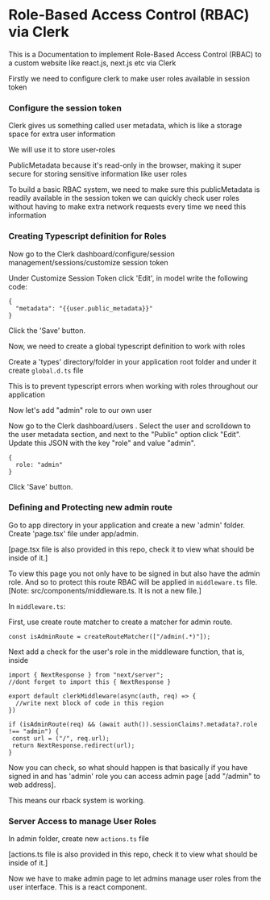# Role-Based Access Control (RBAC) via Clerk
This is a Documentation to implement Role-Based Access Control (RBAC) to a custom website like react.js, next.js etc via Clerk

Firstly we need to configure clerk to make user roles available in session token

### Configure the session token
Clerk gives us something called user metadata, which is like a storage space for extra user information

We will use it to store user-roles

PublicMetadata because it's read-only in the browser, making it super secure for storing sensitive information like user roles

To build a basic RBAC system, we need to make sure this publicMetadata is readily available in the session token we can quickly check user roles without having to make extra network requests every time we need this information

### Creating Typescript definition for Roles
Now go to the Clerk dashboard/configure/session management/sessions/customize session token

Under Customize Session Token click 'Edit', in model write the following code:
```
{
  "metadata": "{{user.public_metadata}}"
}
```
Click the 'Save' button.

Now, we need to create a global typescript definition to work with roles

Create a 'types' directory/folder in your application root folder and under it create `global.d.ts` file

This is to prevent typescript errors when working with roles throughout our application

Now let's add "admin" role to our own user

Now go to the Clerk dashboard/users . Select the user and scrolldown to the user metadata section, and next to the "Public" option click "Edit". Update this JSON with the key "role" and value "admin".
```
{
  role: "admin"
}
```
Click 'Save' button.

### Defining and Protecting new admin route
Go to app directory in your application and create a new 'admin' folder. Create 'page.tsx' file under app/admin.
 
[page.tsx file is also provided in this repo, check it to view what should be inside of it.]

 To view this page you not only have to be signed in but also have the admin role. And so to protect this route RBAC will be applied in `middleware.ts` file.
 [Note: src/components/middleware.ts. It is not a new file.]

 In `middleware.ts`:

 First, use create route matcher to create a matcher for admin route.
 ```
 const isAdminRoute = createRouteMatcher(["/admin(.*)"]);
 ```
 Next add a check for the user's role in the middleware function, that is, inside 
 ```
 import { NextResponse } from "next/server";
 //dont forget to import this { NextResponse }

 export default clerkMiddleware(async(auth, req) => {
   //write next block of code in this region
 })
 ```
 ```
 if (isAdminRoute(req) && (await auth()).sessionClaims?.metadata?.role !== "admin") {
  const url = ("/", req.url);
  return NextResponse.redirect(url);
 }
 ```

 Now you can check, so what should happen is that basically if you have signed in and has 'admin' role you can access admin page [add "/admin" to web address].

 This means our rback system is working.

### Server Access to manage User Roles
In admin folder, create new `actions.ts` file

[actions.ts file is also provided in this repo, check it to view what should be inside of it.]

Now we have to make admin page to let admins manage user roles from the user interface. This is a react component.